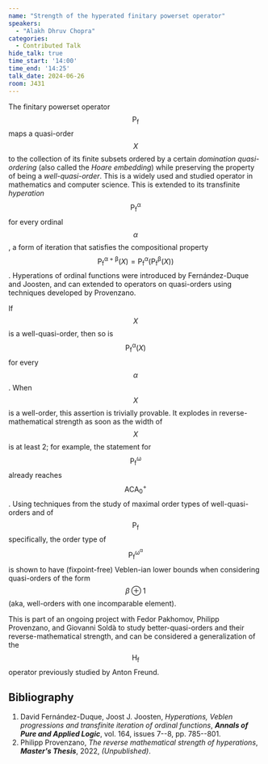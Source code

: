 ```yaml
---
name: "Strength of the hyperated finitary powerset operator"
speakers:
  - "Alakh Dhruv Chopra"
categories:
  - Contributed Talk
hide_talk: true
time_start: '14:00'
time_end: '14:25'
talk_date: 2024-06-26
room: J431
---
```






The finitary powerset operator $$\mathsf{P_f}$$ maps a quasi-order $$X$$ to the
collection of its finite subsets ordered by a certain _domination
  quasi-ordering_ (also called the _Hoare embedding_) while preserving
the property of being a _well-quasi-order_. This is a widely used and
studied operator in mathematics and computer science. This is extended to its
transfinite _hyperation_ $$\mathsf{P^\alpha_f}$$ for every ordinal
$$\alpha$$, a form of iteration that satisfies the compositional property
$$\mathsf{P^{\alpha+\beta}_f}(X) = \mathsf{P^\alpha_f}(\mathsf{P^\beta_f}(X))$$.
Hyperations of ordinal functions were introduced by Fernández-Duque and Joosten,
and can extended to operators on quasi-orders using techniques developed by
Provenzano.

If $$X$$ is a well-quasi-order, then so is $$\mathsf{P^\alpha_f}(X)$$ for every
$$\alpha$$. When $$X$$ is a well-order, this assertion is trivially provable. It
explodes in reverse-mathematical strength as soon as the width of $$X$$ is at
least 2; for example, the statement for $$\mathsf{P^\omega_f}$$ already reaches
$$\mathsf{ACA^+_0}$$. Using techniques from the study of maximal order types of
well-quasi-orders and of $$\mathsf{P_f}$$ specifically, the order type of
$$\mathsf{P^{\omega^\alpha}_f}$$ is shown to have (fixpoint-free) Veblen-ian lower
bounds when considering quasi-orders of the form $$\beta \oplus 1$$ (aka,
well-orders with one incomparable element).

This is part of an ongoing project with Fedor Pakhomov, Philipp Provenzano, and
Giovanni Soldà to study better-quasi-orders and their reverse-mathematical
strength, and can be considered a generalization of the $$\mathsf{H_f}$$ operator
previously studied by Anton Freund.

## Bibliography

1.   David Fernández-Duque, Joost J. Joosten,  _Hyperations, Veblen progressions and transfinite iteration of ordinal functions_,  **_Annals of Pure and Applied Logic_**,  vol. 164,  issues 7--8,  pp. 785--801.
2.   Philipp Provenzano,  _The reverse mathematical strength of hyperations_,  **_Master's Thesis_**,  2022,  _(Unpublished)_.





